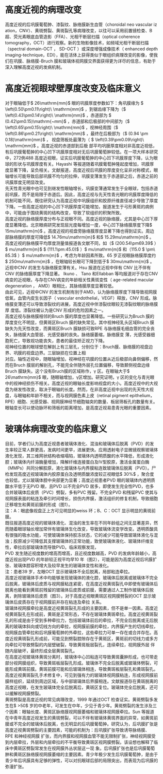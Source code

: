# 高度近视的病理改变  
高度近视的后巩膜葡萄肿、漆裂纹、脉络膜新生血管（choroidal neo vascular iz ation，CNV）、黄斑劈裂、黄斑裂孔等病理改变，以往可以采用前置镜检查、B 超、荧光素眼底血管造影（FFA）、光相干断层扫描（optical coherence tomography，OCT）进行观察。新的生物影像技术，如频域光相干断层扫描（spectral domain-OCT ， SD-OCT ）或深度增强成像技术（ enhanced depth  imaging-technique，EDI），能在活体上获得类似于眼组织病理改变的影像，使我们在巩膜、脉络膜-Bruch 膜和玻璃体视网膜交界面获得更为详尽的信息，有助于深入理解高度近视的发病机制。  
#  高度近视眼球壁厚度改变及临床意义  
对于眼轴低于$ 26\mathrm{mm}$     眼的巩膜厚度参数如下：角巩膜缘为
$ \left(0.50\pm0.11\right)\ \mathrm{mm}$    ，到锯齿缘下降为（$ \left(0.43\pm0.14\right)\ \mathrm{mm}$    ，赤道部为
$ (0.42\pm0.15)\mathrm{~mm}$    ，赤道部和后极部的中间部为（$ \left(0.65\pm0.15\right)\ \mathrm{mm}$    ，视神经周围（$ \left(0.86\pm0.21\right)\ \mathrm{mm}$    ，最终在后极部为（$ (0.94 \pm 0.18)\mathrm{mm}$    ， 视盘筛板处最薄为（ $ \left(0.39\pm0.09\right)\ \mathrm{mm}$     。高度近视的赤道部到后极 部平均巩膜厚度相对非高度近视低，有后巩膜葡萄肿的中心凹下巩膜厚度相对无后巩膜葡萄肿较低。在一项大样本研究中，272例488 高度近视眼，证实后巩膜葡萄肿的中心凹下巩膜厚度下降，认为眼球的形状与巩膜厚度有关。Hayashi 等报道随着巩膜葡萄肿隆起度增加，巩膜厚度显著下降，呈负相关。文献报道，高度近视后巩膜的厚度变化呈非对称模式，眼轴增长可能导致后部巩膜不均匀的拉伸，巩膜变薄发生于赤道部之后，赤道之前的巩膜厚度无明显改变。  
先天性青光眼中也可见到继发性眼轴增长，巩膜变薄通常发生于全眼球，包括赤道前巩膜，而不是局限于赤道后。因此，高度近视与先天性青光眼的巩膜厚度降低的机制可能不同，既往研究认为高度近视中巩膜组织和胶原纤维直径减少导致了厚度下降。一些高度近视的中心凹下巩膜厚度可能增加，报道发生于弓形黄斑的病例中，可能由于围绕黄斑的结构改变，导致了软组织的积聚所致。  
高度近视的脉络膜厚度分布与正视眼不同。高度近视的脉络膜，尤其是中心凹下厚度显著降低。北京眼病研究发现屈光度每增加一度，中心凹下脉络膜厚度下降$ 15mu\mathrm{m}$    。高度近视的视盘旁脉络膜厚度显著下降也得到证实。周边部脉络膜的厚度可降低$ 14.76mu\mathrm{m}$     和$ 15.29mu\mathrm{m}$    。高度近视的脉络膜平均厚度测量值报道各文献不同，如（$ (200.54\pm69.39\$ ）$ mu\mathrm{m}$    $ (111.1\pm\:45.0)$ ）$ mu\mathrm{m}$     和（115.0 $ \pm\ 85.3$ ）$ mu\mathrm{m}$    ，考虑为年龄因素所致。65 岁正视眼脉络膜厚度约$ 250mu\mathrm{m}$    ，在眼轴较长眼可下降到低于$ 30mu\mathrm{m}$    。  
近视中CNV 的发生与脉络膜变薄有关。Hsu 报道在近视中伴有 CNV  比不伴有 CNV  的脉络膜厚度下降显著。 Ikuno 、 Tano 和Ellabban 等均报道对于存在CNV 病变的近视眼，与存在CNV病变的年龄相关性黄斑变性（ age-related macular degeneration ， AMD）眼相比，其脉络膜厚度显著较低。  
由此可见，近视中CNV 的发生机制有别于AMD，认为脉络膜厚度下降导致视网膜低氧，血管内皮生长因子（ vascular  endothelial，VEGF）释放，CNV 形成。脉络膜变薄还可以导致漆裂纹的进展，高度近视中伴漆裂纹眼较无漆裂纹眼的脉络膜厚 度低。漆裂纹被认为是CNV 形成的危险因素之一。  
高度近视与脉络膜相邻的Bruch 膜的厚度也显著降低。一些研究认为Bruch 膜的厚度变化不明显，但黄斑区Bruch 膜的缺失常见。其中视神经乳头区域Bruch 膜缺失为先天性改变，而黄斑区Bruch 膜缺损可致RPE 与脉络膜毛细血管的完全丧失，脉络膜大血管层、光感受器的丧失。脉络膜萎缩，脉络膜变 薄，光感受器细胞死亡，导致视功能丧失，患者的最佳矫正视力下降。  
视神经位置的眼球壁在解剖上有三层孔，分别位于：Bruch膜、脉络膜的视盘边界、巩膜的视盘边界。三层缺损在位置上相  
对应。轴性近视中，随眼轴增加，视神经在巩膜的位置从近后极部向鼻侧偏移，然而在Bruch 膜层的解剖孔，不能完全伴随外层孔位置偏移，导致颞侧视盘边缘Bruch 膜缺失。这个没有Bruch膜的区域称作，γ 区。在眼轴大于$ 26\mathrm{mm}$     眼，随眼轴增加，γ区增加。研究证明，γ 区的变化与青光眼中的视神经损伤不相关。高度近视的眼轴长度影响视盘的大小。高度近视中的大视盘为继发性改变，取决于眼轴的长度。然而，在非高度近视中出现的先天性大视盘，与眼轴和年龄不相关，而与视网膜色素上皮（retinal pigment epithelium，RPE）细胞、光感受器、视网膜神经节细胞轴突的数量、板层筛板孔的数量有关。眼轴变长可以使动脉环和筛板的距离增加，是高度近视易患青光眼的重要因素。  
#  玻璃体病理改变的临床意义  
目前，学者们认为高度近视患者玻璃体液化、混浊和玻璃体后脱离（PVD）的发生率较正常人群更高，发病时间更早，进展更快。应用透射电子显微镜观察玻璃体液化发现，其三维网状结构收缩塌陷，玻璃体内透明质酸的水平降低，形成液化腔；玻璃体内纤溶酶量增加，降解纤维连接蛋白及Ⅳ型胶原，激活金属蛋白酶（MMPs）共同分解胶原，液化玻璃体与内界膜粘连致玻璃体后脱离（PVD）。尸检发现高度近视玻璃体内胶原蛋白及透明质酸浓度较正视眼低$ 30\%$ ，聚合度也较低，尤以玻璃体腔中央部更为显著；高度近视患者PVD 眼的玻璃体内透明质酸水平低于无PVD 眼，且PVD 以不完全PVD 居多，即使发生完全性PVD，也多合并玻璃体后皮质（PVC）劈裂，多有PVC 残留。不完全PVD 和残留PVC 使其与视网膜表面的粘连及牵引时间增长，损伤内界膜，激活组织的修复机制，导致细胞迁移增生和黄斑前膜的形成（图1）。  
注：A：眼底像视盘正上方可见明显的weiss 环；B、C：OCT 显示明显的黄斑前膜。  
既往报道高度近视的玻璃体液化、混浊的发生率在不同年龄组之间无显著差异，然而随着眼球轴长增加常伴有玻璃体生化改变，导致玻璃体流变学改变。透明质酸具有很强的吸水功能，可使玻璃体保持胶冻状态，它的减少可能导致玻璃体液化与混浊；胶原减少可降低其支撑玻璃体的正常功能，致使玻璃体液化、玻璃体纤维变性，牵拉后部玻璃体而导致PVD。临床观察发现，  
PVD 发生随近视度数的增高而增高，且近视度数越高，PVD 的发病年龄越小，高度近视出现PVD 的年龄较正视平均早10 年（图2），可能是因为高度近视后巩膜扩张、玻璃体腔容积增大及较早发生的玻璃体变性和液化。  
注：患者39 岁，左眼OCT 显示玻璃体不全后脱离，局部粘连牵拉。  
高度近视玻璃体手术中均能够发现玻璃体的液化腔，玻璃体后脱离或玻璃体不完全后脱离，玻璃体后皮质与视网膜粘连紧密，在高度近视黄斑裂孔中即使有玻璃体后脱离也能看到黄斑前残留的玻璃体后皮质或前膜，需要通过人工制作玻璃体后脱离，剥除玻璃体后皮质（图3）。对于高度近视眼黄斑区视网膜劈裂的OCT 显示玻璃体后皮质存在于视网膜前并存在粘连及牵拉 关系。  
玻璃体视网膜牵拉是高度近视黄斑裂孔形成的主要因素，但不是单一因素。高度近视黄斑裂孔在形成前，黄斑是正常形态，不存在玻璃体黄斑牵拉。高度近视黄斑裂孔的形成是由于受到多种牵拉力，包括玻璃体前后的牵拉，不完全后脱离或无后脱离的玻璃体斜向或切线方向的牵拉，视网膜前膜的牵拉，内界膜产生的切线牵拉，视网膜血管牵拉和后巩膜葡萄肿的外牵拉，这些牵拉力可单一存在或合并存在。高度近视黄斑裂孔形成前，可能见到劈裂腔隙存在于黄斑区，黄斑前的切线力或多方向牵拉可导致劈裂的内层壁破裂，导致黄斑板层裂孔，连续牵拉，视网膜外层 伴随内层破坏，最终形成全层黄斑裂孔。  
在高度近视玻璃体黄斑分离时，玻璃体中心凹粘连可导致黄斑囊肿形成，也可带走部分视网膜组织，导致黄斑板层裂孔形成。玻璃体不完全后脱离或玻璃体劈裂，可能形成黄斑前膜。黄斑前膜可能和后玻璃体相连，导致黄斑板层裂孔和黄斑裂孔。高度近视黄斑裂孔手术修复中，可见到强有力的玻璃体视网膜粘连，形成视网膜前膜样组织，延续到周边区域，与中部玻璃体后界膜相连。文献报道存在黄斑脱离的高度近视眼，在发生玻璃体完全后脱离后，黄斑区复位。玻璃体完全后脱离，还可以缓解视网膜劈裂。  
黄斑劈裂是高度近视的常见病理改变，1999 年通过OCT 检查证实。黄斑劈裂多发生在$ >50$  岁的中老年，可发生在中年，少见于青少年。黄斑劈裂的发生涉及三个因素：眼轴长度、黄斑区脉络膜视网膜萎缩和玻璃体视网膜牵拉。Sun 等报道在中青年高度近视发生的黄斑劈裂，可以不伴有玻璃体黄斑界面的异常，如黄斑前膜或不完全的玻璃体后脱离，也无明显的后巩膜葡萄肿。研究认为，后巩膜扩张是高度近视黄斑劈裂的主要因素，可能的机制为：后巩膜扩张导致诱导脉络膜、 RPE  和神经视网膜 扩张，而内界膜和视网膜血管不能无限制扩张，神经视网膜受到内层牵拉，外层和内层牵拉的不平衡导致黄斑区视网膜劈裂。该设想也解释了临床中黄斑区劈裂常发生在视网膜外丛状层这一现 象。后巩膜扩张也是后巩膜葡萄肿和黄斑区脉络膜视网膜萎缩的主要因素。青少年极少发生后巩膜葡萄肿，是由于青少年后巩膜具有足够的弹性，可以对抗眼球后部的局限突出，而表现为后巩膜的弥漫扩张。  
